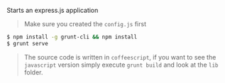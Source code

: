 Starts an express.js application

> Make sure you created the `config.js` first

```bash
$ npm install -g grunt-cli && npm install
$ grunt serve
```

> The source code is written in `coffeescript`, if you want to see the `javascript` version simply execute `grunt build` and look at the `lib` folder.
